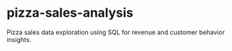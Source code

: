 # pizza-sales-analysis
Pizza sales data exploration using SQL for revenue and customer behavior insights.
